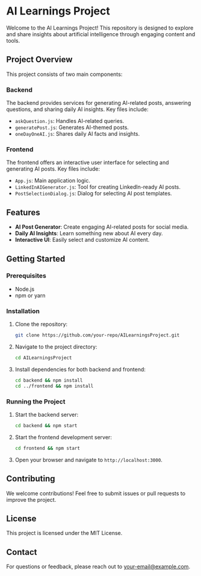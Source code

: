 # AI Learnings Project

Welcome to the AI Learnings Project! This repository is designed to explore and share insights about artificial intelligence through engaging content and tools.

## Project Overview

This project consists of two main components:

### Backend
The backend provides services for generating AI-related posts, answering questions, and sharing daily AI insights. Key files include:
- `askQuestion.js`: Handles AI-related queries.
- `generatePost.js`: Generates AI-themed posts.
- `oneDayOneAI.js`: Shares daily AI facts and insights.

### Frontend
The frontend offers an interactive user interface for selecting and generating AI posts. Key files include:
- `App.js`: Main application logic.
- `LinkedInAIGenerator.js`: Tool for creating LinkedIn-ready AI posts.
- `PostSelectionDialog.js`: Dialog for selecting AI post templates.

## Features
- **AI Post Generator**: Create engaging AI-related posts for social media.
- **Daily AI Insights**: Learn something new about AI every day.
- **Interactive UI**: Easily select and customize AI content.

## Getting Started

### Prerequisites
- Node.js
- npm or yarn

### Installation
1. Clone the repository:
   ```bash
   git clone https://github.com/your-repo/AILearningsProject.git
   ```
2. Navigate to the project directory:
   ```bash
   cd AILearningsProject
   ```
3. Install dependencies for both backend and frontend:
   ```bash
   cd backend && npm install
   cd ../frontend && npm install
   ```

### Running the Project
1. Start the backend server:
   ```bash
   cd backend && npm start
   ```
2. Start the frontend development server:
   ```bash
   cd frontend && npm start
   ```

3. Open your browser and navigate to `http://localhost:3000`.

## Contributing
We welcome contributions! Feel free to submit issues or pull requests to improve the project.

## License
This project is licensed under the MIT License.

## Contact
For questions or feedback, please reach out to [your-email@example.com](mailto:your-email@example.com).

